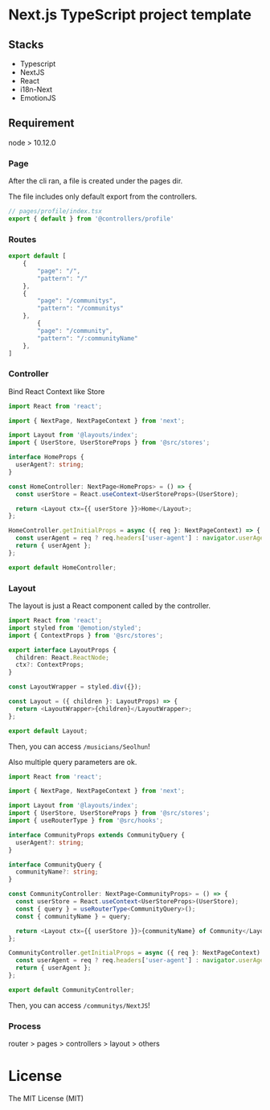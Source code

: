 # Next.js TypeScript project template

## Stacks
- Typescript
- NextJS
- React
- i18n-Next
- EmotionJS

## Requirement

node > 10.12.0

### Page

After the cli ran, a file is created under the pages dir.

The file includes only default export from the controllers.

```ts
// pages/profile/index.tsx
export { default } from '@controllers/profile'

```
### Routes

```ts
export default [
	{
		"page": "/",
		"pattern": "/"
	},
	{
		"page": "/communitys",
		"pattern": "/communitys"
	},
		{
		"page": "/community",
		"pattern": "/:communityName"
	},
]
```

### Controller

Bind React Context like Store

```ts
import React from 'react';

import { NextPage, NextPageContext } from 'next';

import Layout from '@layouts/index';
import { UserStore, UserStoreProps } from '@src/stores';

interface HomeProps {
  userAgent?: string;
}

const HomeController: NextPage<HomeProps> = () => {
  const userStore = React.useContext<UserStoreProps>(UserStore);

  return <Layout ctx={{ userStore }}>Home</Layout>;
};

HomeController.getInitialProps = async ({ req }: NextPageContext) => {
  const userAgent = req ? req.headers['user-agent'] : navigator.userAgent;
  return { userAgent };
};

export default HomeController;

```

### Layout

The layout is just a React component called by the controller.

```ts
import React from 'react';
import styled from '@emotion/styled';
import { ContextProps } from '@src/stores';

export interface LayoutProps {
  children: React.ReactNode;
  ctx?: ContextProps;
}

const LayoutWrapper = styled.div({});

const Layout = ({ children }: LayoutProps) => {
  return <LayoutWrapper>{children}</LayoutWrapper>;
};

export default Layout;
```

Then, you can access `/musicians/Seolhun`!

Also multiple query parameters are ok.

```ts
import React from 'react';

import { NextPage, NextPageContext } from 'next';

import Layout from '@layouts/index';
import { UserStore, UserStoreProps } from '@src/stores';
import { useRouterType } from '@src/hooks';

interface CommunityProps extends CommunityQuery {
  userAgent?: string;
}

interface CommunityQuery {
  communityName?: string;
}

const CommunityController: NextPage<CommunityProps> = () => {
  const userStore = React.useContext<UserStoreProps>(UserStore);
  const { query } = useRouterType<CommunityQuery>();
  const { communityName } = query;

  return <Layout ctx={{ userStore }}>{communityName} of Community</Layout>;
};

CommunityController.getInitialProps = async ({ req }: NextPageContext) => {
  const userAgent = req ? req.headers['user-agent'] : navigator.userAgent;
  return { userAgent };
};

export default CommunityController;
```

Then, you can access `/communitys/NextJS`!

### Process
router > pages > controllers > layout > others

# License
The MIT License (MIT)

